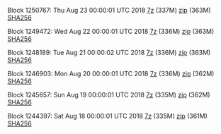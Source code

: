 Block 1250767: Thu Aug 23 00:00:01 UTC 2018 [7z](https://transfer.sh/PQ9Dm/bootstrap.dat.20180823.7z) (337M) [zip](https://transfer.sh/lQN7j/bootstrap.dat.20180823.zip) (363M) [SHA256](https://transfer.sh/x52rC/sha256.txt)

Block 1249472: Wed Aug 22 00:00:01 UTC 2018 [7z](https://transfer.sh/Opn9Q/bootstrap.dat.20180822.7z) (336M) [zip](https://transfer.sh/ggE2N/bootstrap.dat.20180822.zip) (363M) [SHA256](https://transfer.sh/X3UjY/sha256.txt)

Block 1248189: Tue Aug 21 00:00:02 UTC 2018 [7z](https://transfer.sh/WQAG7/bootstrap.dat.20180821.7z) (336M) [zip](https://transfer.sh/fijgj/bootstrap.dat.20180821.zip) (363M) [SHA256](https://transfer.sh/RXN5B/sha256.txt)

Block 1246903: Mon Aug 20 00:00:01 UTC 2018 [7z](https://transfer.sh/S1unp/bootstrap.dat.20180820.7z) (336M) [zip](https://transfer.sh/EvM9f/bootstrap.dat.20180820.zip) (362M) [SHA256](https://transfer.sh/LQrTY/sha256.txt)

Block 1245657: Sun Aug 19 00:00:01 UTC 2018 [7z](https://transfer.sh/HcSEB/bootstrap.dat.20180819.7z) (335M) [zip](https://transfer.sh/15bY9W/bootstrap.dat.20180819.zip) (362M) [SHA256](https://transfer.sh/YOsGG/sha256.txt)

Block 1244397: Sat Aug 18 00:00:01 UTC 2018 [7z](https://transfer.sh/DHKY5/bootstrap.dat.20180818.7z) (335M) [zip](https://transfer.sh/DggM6/bootstrap.dat.20180818.zip) (361M) [SHA256](https://transfer.sh/U9rFL/sha256.txt)
